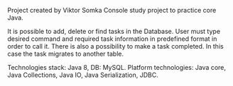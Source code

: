 Project created by Viktor Somka
Console study project to practice core Java.

It is possible to add, delete or find tasks in the Database.
User must type desired command and required task information in predefined format in order to call it.
There is also a possibility to make a task completed. In this case the task migrates to another table.

Technologies stack: Java 8, DB: MySQL. Platform technologies: Java core, Java Collections, Java IO, Java Serialization, JDBC.
